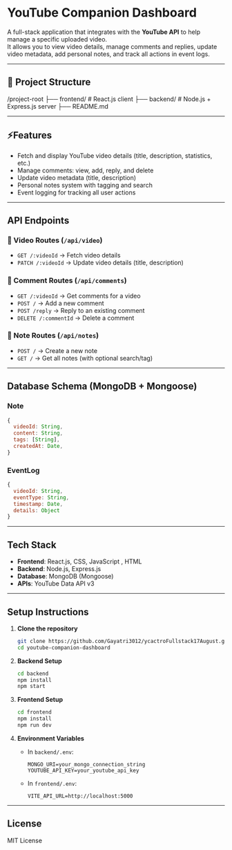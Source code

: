 # YouTube Companion Dashboard

A full-stack application that integrates with the **YouTube API** to help manage a specific uploaded video.  
It allows you to view video details, manage comments and replies, update video metadata, add personal notes, and track all actions in event logs.

---

## 📂 Project Structure

/project-root
├── frontend/ # React.js client
├── backend/ # Node.js + Express.js server
├── README.md

---

## ⚡Features
- Fetch and display YouTube video details (title, description, statistics, etc.)
- Manage comments: view, add, reply, and delete
- Update video metadata (title, description)
- Personal notes system with tagging and search
- Event logging for tracking all user actions

---

## API Endpoints

### 🎥 Video Routes (`/api/video`)
- `GET /:videoId` → Fetch video details  
- `PATCH /:videoId` → Update video details (title, description)

### 💬 Comment Routes (`/api/comments`)
- `GET /:videoId` → Get comments for a video  
- `POST /` → Add a new comment  
- `POST /reply` → Reply to an existing comment  
- `DELETE /:commentId` → Delete a comment

### 📝 Note Routes (`/api/notes`)
- `POST /` → Create a new note  
- `GET /` → Get all notes (with optional search/tag)

---

## Database Schema (MongoDB + Mongoose)

### **Note**
```js
{
  videoId: String,
  content: String,
  tags: [String],
  createdAt: Date,
}
```

### **EventLog**
```js
{
  videoId: String,
  eventType: String,
  timestamp: Date,
  details: Object
}
```

---

## Tech Stack
- **Frontend**: React.js, CSS, JavaScript , HTML 
- **Backend**: Node.js, Express.js  
- **Database**: MongoDB (Mongoose)  
- **APIs**: YouTube Data API v3

---

## Setup Instructions
1.  **Clone the repository**

    ``` bash
    git clone https://github.com/Gayatri3012/ycactroFullstack17August.git
    cd youtube-companion-dashboard
    ```

2.  **Backend Setup**

    ``` bash
    cd backend
    npm install
    npm start
    ```

3.  **Frontend Setup**

    ``` bash
    cd frontend
    npm install
    npm run dev
    ```

4.  **Environment Variables**

    -   In `backend/.env`:

        ``` env
        MONGO_URI=your_mongo_connection_string
        YOUTUBE_API_KEY=your_youtube_api_key
        ```

    -   In `frontend/.env`:

        ``` env
        VITE_API_URL=http://localhost:5000
        ```

---

## License
MIT License
